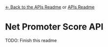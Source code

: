 [<- Back to the APIs Readme](../docs/README.md) or [APIs Readme](../README.md)

# Net Promoter Score API

TODO: Finish this readme